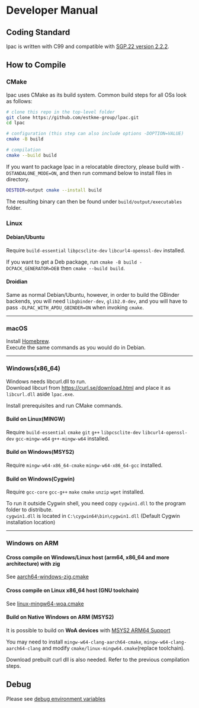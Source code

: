 # Developer Manual

## Coding Standard

lpac is written with C99 and compatible with [SGP.22 version 2.2.2](https://www.gsma.com/solutions-and-impact/technologies/esim/wp-content/uploads/2020/06/SGP.22-v2.2.2.pdf).

## How to Compile

### CMake

lpac uses CMake as its build system. Common build steps for all OSs look as follows:

``` bash
# clone this repo in the top-level folder
git clone https://github.com/estkme-group/lpac.git
cd lpac

# configuration (this step can also include options -DOPTION=VALUE)
cmake -B build

# compilation
cmake --build build
```

If you want to package lpac in a relocatable directory, please build with `-DSTANDALONE_MODE=ON`,
and then run command below to install files in directory.

```bash
DESTDIR=output cmake --install build
```

The resulting binary can then be found under `build/output/executables` folder.

### Linux

#### Debian/Ubuntu

Require `build-essential` `libpcsclite-dev` `libcurl4-openssl-dev` installed.

If you want to get a Deb package, run `cmake -B build -DCPACK_GENERATOR=DEB` then `cmake --build build`.

#### Droidian

Same as normal Debian/Ubuntu, however, in order to build the GBinder backends, you will need `libgbinder-dev`, `glib2.0-dev`, and you will have to pass `-DLPAC_WITH_APDU_GBINDER=ON` when invoking `cmake`.

---

### macOS

Install [Homebrew](https://brew.sh/).  
Execute the same commands as you would do in Debian.  

---

### Windows(x86_64)

Windows needs libcurl.dll to run.  
Download libcurl from <https://curl.se/download.html> and place it as `libcurl.dll` aside `lpac.exe`.  

Install prerequisites and run CMake commands.  

#### Build on Linux(MINGW)

Require `build-essential` `cmake` `git` `g++` `libpcsclite-dev` `libcurl4-openssl-dev` `gcc-mingw-w64` `g++-mingw-w64` installed.  

#### Build on Windows(MSYS2)

Require `mingw-w64-x86_64-cmake` `mingw-w64-x86_64-gcc` installed.  

#### Build on Windows(Cygwin)

Require `gcc-core` `gcc-g++` `make` `cmake` `unzip` `wget` installed.  

To run it outside Cygwin shell, you need copy `cygwin1.dll` to the program folder to distribute.  
`cygwin1.dll` is located in `C:\cygwin64\bin\cygwin1.dll` (Default Cygwin installation location)

---

### Windows on ARM

#### Cross compile on Windows/Linux host (arm64, x86_64 and more architecture) with zig

See [aarch64-windows-zig.cmake](../cmake/aarch64-windows-zig.cmake)

#### Cross compile on Linux x86_64 host (GNU toolchain)

See [linux-mingw64-woa.cmake](../cmake/linux-mingw64-woa.cmake)

#### Build on Native Windows on ARM (MSYS2)

It is possible to build on **WoA devices** with [MSYS2 ARM64 Support](https://www.msys2.org/wiki/arm64/)

You may need to install `mingw-w64-clang-aarch64-cmake`, `mingw-w64-clang-aarch64-clang` and modify `cmake/linux-mingw64.cmake`(replace toolchain).

Download prebuilt curl dll is also needed. Refer to the previous compilation steps.

## Debug

Please see [debug environment variables](ENVVARS.md)
